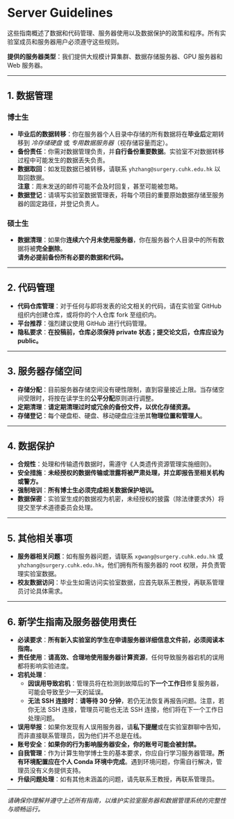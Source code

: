 # Server Guidelines

这些指南概述了数据和代码管理、服务器使用以及数据保护的政策和程序。所有实验室成员和服务器用户必须遵守这些规则。

**提供的服务器类型**：我们提供大规模计算集群、数据存储服务器、GPU 服务器和 Web 服务器。

---

## 1. 数据管理

### 博士生
- **毕业后的数据转移**：你在服务器个人目录中存储的所有数据将在**毕业后**定期转移到 *冷存储硬盘* 或 *专用数据服务器*（视存储容量而定）。
- **备份责任**：你需对数据管理负责，并**自行备份重要数据**。实验室不对数据转移过程中可能发生的数据丢失负责。
- **数据取回**：如发现数据已被转移，请联系 `yhzhang@surgery.cuhk.edu.hk` 以取回数据。  
  **注意**：周末发送的邮件可能不会及时回复，甚至可能被忽略。
- **数据登记**：请填写实验室数据管理表，将每个项目的重要原始数据存储至服务器的固定路径，并登记负责人。

### 硕士生
- **数据清理**：如果你**连续六个月未使用服务器**，你在服务器个人目录中的所有数据将被**完全删除**。  
  **请务必提前备份所有必要的数据和代码。**

---

## 2. 代码管理

- **代码仓库管理**：对于任何与即将发表的论文相关的代码，请在实验室 GitHub 组织内创建仓库，或将你的个人仓库 fork 至组织内。
- **平台推荐**：强烈建议使用 GitHub 进行代码管理。
- **隐私要求**：**在投稿前，仓库必须保持 private 状态；提交论文后，仓库应设为 public。**

---

## 3. 服务器存储空间

- **存储分配**：目前服务器存储空间没有硬性限制，直到容量接近上限。当存储空间受限时，将按在读学生的**公平分配**原则进行调整。
- **定期清理**：**请定期清理过时或冗余的备份文件，以优化存储资源。**
- **存储登记**：每个硬盘柜、硬盘、移动硬盘应注册其**物理位置和管理人**。

---

## 4. 数据保护

- **合规性**：处理和传输遗传数据时，需遵守《人类遗传资源管理实施细则》。
- **安全措施**：**未经授权的数据传输或泄露将被严肃处理，并立即报告至相关机构或警方。**
- **强制培训**：**所有博士生必须完成相关数据保护培训。**
- **数据保密**：实验室生成的数据视为机密，未经授权的披露（除法律要求外）将提交至学术道德委员会处理。

---

## 5. 其他相关事项

- **服务器相关问题**：如有服务器问题，请联系 `xgwang@surgery.cuhk.edu.hk` 或 `yhzhang@surgery.cuhk.edu.hk`，他们拥有所有服务器的 root 权限，并负责管理实验室数据。
- **校友数据访问**：毕业生如需访问实验室数据，应首先联系王教授，再联系管理员讨论具体需求。

---

## 6. 新学生指南及服务器使用责任

- **必读要求**：**所有新入实验室的学生在申请服务器详细信息文件前，必须阅读本指南。**
- **责任使用**：**请高效、合理地使用服务器计算资源**，任何导致服务器宕机的误用都将影响实验进度。
- **宕机处理**：
  - **因误用导致宕机**：管理员将在检测到故障后的**下一个工作日**修复服务器，可能会导致至少一天的延误。
  - **无法 SSH 连接时**：**请等待 30 分钟**，若仍无法恢复再报告问题。注意，若你无法 SSH 连接，管理员可能也无法 SSH 连接，他们将在下一个工作日处理问题。
- **误用举报**：如果你发现有人误用服务器，请**私下提醒**或在实验室群聊中告知，而非直接联系管理员，因为他们并不总是在线。
- **账号安全**：**如果你的行为影响服务器安全，你的账号可能会被封禁。**
- **自我管理**：作为计算生物学博士生的基本要求，你应自行学习服务器管理。**所有环境配置应在个人 Conda 环境中完成**。遇到环境问题，你需自行解决，管理员没有义务提供支持。
- **升级问题处理**：如有其他未涵盖的问题，请先联系王教授，再联系管理员。

---

*请确保你理解并遵守上述所有指南，以维护实验室服务器和数据管理系统的完整性与顺畅运行。*
